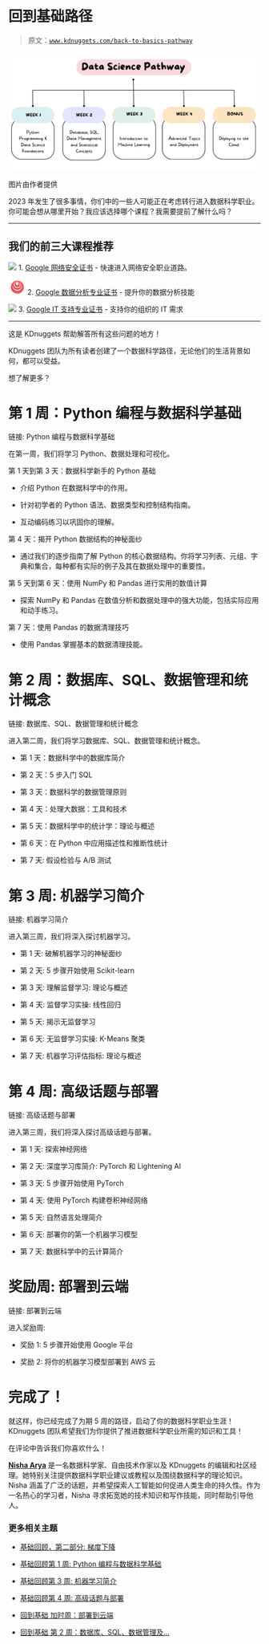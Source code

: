 # 回到基础路径

> 原文：[`www.kdnuggets.com/back-to-basics-pathway`](https://www.kdnuggets.com/back-to-basics-pathway)

![回到基础路径](img/3bd2f53ee520e7aa4f8cf1c169fb2d5a.png)

图片由作者提供

2023 年发生了很多事情，你们中的一些人可能正在考虑转行进入数据科学职业。你可能会想从哪里开始？我应该选择哪个课程？我需要提前了解什么吗？

* * *

## 我们的前三大课程推荐

![](img/0244c01ba9267c002ef39d4907e0b8fb.png) 1\. [Google 网络安全证书](https://www.kdnuggets.com/google-cybersecurity) - 快速进入网络安全职业道路。

![](img/e225c49c3c91745821c8c0368bf04711.png) 2\. [Google 数据分析专业证书](https://www.kdnuggets.com/google-data-analytics) - 提升你的数据分析技能

![](img/0244c01ba9267c002ef39d4907e0b8fb.png) 3\. [Google IT 支持专业证书](https://www.kdnuggets.com/google-itsupport) - 支持你的组织的 IT 需求

* * *

这是 KDnuggets 帮助解答所有这些问题的地方！

KDnuggets 团队为所有读者创建了一个数据科学路径，无论他们的生活背景如何，都可以受益。

想了解更多？

# 第 1 周：Python 编程与数据科学基础

链接: Python 编程与数据科学基础

在第一周，我们将学习 Python、数据处理和可视化。

第 1 天到第 3 天：数据科学新手的 Python 基础

+   介绍 Python 在数据科学中的作用。

+   针对初学者的 Python 语法、数据类型和控制结构指南。

+   互动编码练习以巩固你的理解。

第 4 天：揭开 Python 数据结构的神秘面纱

+   通过我们的逐步指南了解 Python 的核心数据结构。你将学习列表、元组、字典和集合，每种都有实际的例子及其在数据处理中的重要性。

第 5 天到第 6 天：使用 NumPy 和 Pandas 进行实用的数值计算

+   探索 NumPy 和 Pandas 在数值分析和数据处理中的强大功能，包括实际应用和动手练习。

第 7 天：使用 Pandas 的数据清理技巧

+   使用 Pandas 掌握基本的数据清理技能。

# 第 2 周：数据库、SQL、数据管理和统计概念

链接: 数据库、SQL、数据管理和统计概念

进入第二周，我们将学习数据库、SQL、数据管理和统计概念。

+   第 1 天：数据科学中的数据库简介

+   第 2 天：5 步入门 SQL

+   第 3 天：数据科学的数据管理原则

+   第 4 天：处理大数据：工具和技术

+   第 5 天：数据科学中的统计学：理论与概述

+   第 6 天：在 Python 中应用描述性和推断性统计

+   第 7 天: 假设检验与 A/B 测试

# 第 3 周: 机器学习简介

链接: 机器学习简介

进入第三周，我们将深入探讨机器学习。

+   第 1 天: 破解机器学习的神秘面纱

+   第 2 天: 5 步骤开始使用 Scikit-learn

+   第 3 天: 理解监督学习: 理论与概述

+   第 4 天: 监督学习实操: 线性回归

+   第 5 天: 揭示无监督学习

+   第 6 天: 无监督学习实操: K-Means 聚类

+   第 7 天: 机器学习评估指标: 理论与概述

# 第 4 周: 高级话题与部署

链接: 高级话题与部署

进入第三周，我们将深入探讨高级话题与部署。

+   第 1 天: 探索神经网络

+   第 2 天: 深度学习库简介: PyTorch 和 Lightening AI

+   第 3 天: 5 步骤开始使用 PyTorch

+   第 4 天: 使用 PyTorch 构建卷积神经网络

+   第 5 天: 自然语言处理简介

+   第 6 天: 部署你的第一个机器学习模型

+   第 7 天: 数据科学中的云计算简介

# 奖励周: 部署到云端

链接: 部署到云端

进入奖励周:

+   奖励 1: 5 步骤开始使用 Google 平台

+   奖励 2: 将你的机器学习模型部署到 AWS 云

# 完成了！

就这样，你已经完成了为期 5 周的路径，启动了你的数据科学职业生涯！KDnuggets 团队希望我们为你提供了推进数据科学职业所需的知识和工具！

在评论中告诉我们你喜欢什么！

[](https://www.linkedin.com/in/nisha-arya-ahmed/)****[Nisha Arya](https://www.linkedin.com/in/nisha-arya-ahmed/)**** 是一名数据科学家、自由技术作家以及 KDnuggets 的编辑和社区经理。她特别关注提供数据科学职业建议或教程以及围绕数据科学的理论知识。Nisha 涵盖了广泛的话题，并希望探索人工智能如何促进人类生命的持久性。作为一名热心的学习者，Nisha 寻求拓宽她的技术知识和写作技能，同时帮助引导他人。

### 更多相关主题

+   [基础回顾，第二部分: 梯度下降](https://www.kdnuggets.com/2023/03/back-basics-part-dos-gradient-descent.html)

+   [基础回顾第 1 周: Python 编程与数据科学基础](https://www.kdnuggets.com/back-to-basics-week-1-python-programming-data-science-foundations)

+   [基础回顾第 3 周: 机器学习简介](https://www.kdnuggets.com/back-to-basics-week-3-introduction-to-machine-learning)

+   [基础回顾第 4 周: 高级话题与部署](https://www.kdnuggets.com/back-to-basics-week-4-advanced-topics-and-deployment)

+   [回到基础 加时周：部署到云端](https://www.kdnuggets.com/back-to-basics-bonus-week-deploying-to-the-cloud)

+   [回到基础 第 2 周：数据库、SQL、数据管理及…](https://www.kdnuggets.com/back-to-basics-week-2-database-sql-data-management-and-statistical-concepts)
